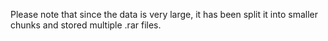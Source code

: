 Please note that since the data is very large, it has been split it into smaller chunks and stored multiple .rar files.
